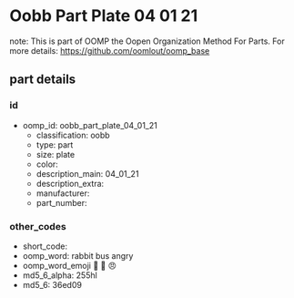 # Oobb Part Plate 04 01 21  

note: This is part of OOMP the Oopen Organization Method For Parts. For more details: https://github.com/oomlout/oomp_base

##  part details





### id
* oomp_id: oobb_part_plate_04_01_21
  * classification: oobb
  * type: part
  * size: plate
  * color: 
  * description_main: 04_01_21
  * description_extra: 
  * manufacturer: 
  * part_number: 

### other_codes
* short_code: 
* oomp_word: rabbit bus angry
* oomp_word_emoji :rabbit: :bus: :angry:
* md5_6_alpha: 255hl
* md5_6: 36ed09